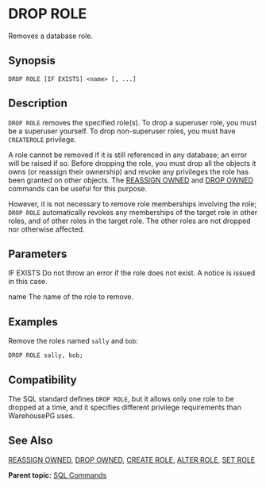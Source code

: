 # DROP ROLE 

Removes a database role.

## <a id="section2"></a>Synopsis 

``` {#sql_command_synopsis}
DROP ROLE [IF EXISTS] <name> [, ...]
```

## <a id="section3"></a>Description 

`DROP ROLE` removes the specified role\(s\). To drop a superuser role, you must be a superuser yourself. To drop non-superuser roles, you must have `CREATEROLE` privilege.

A role cannot be removed if it is still referenced in any database; an error will be raised if so. Before dropping the role, you must drop all the objects it owns \(or reassign their ownership\) and revoke any privileges the role has been granted on other objects. The [REASSIGN OWNED](REASSIGN_OWNED.html) and [DROP OWNED](DROP_OWNED.html) commands can be useful for this purpose.

However, it is not necessary to remove role memberships involving the role; `DROP ROLE` automatically revokes any memberships of the target role in other roles, and of other roles in the target role. The other roles are not dropped nor otherwise affected.

## <a id="section4"></a>Parameters 

IF EXISTS
Do not throw an error if the role does not exist. A notice is issued in this case.

name
The name of the role to remove.

## <a id="section5"></a>Examples 

Remove the roles named `sally` and `bob`:

```
DROP ROLE sally, bob;
```

## <a id="section6"></a>Compatibility 

The SQL standard defines `DROP ROLE`, but it allows only one role to be dropped at a time, and it specifies different privilege requirements than WarehousePG uses.

## <a id="section7"></a>See Also 

[REASSIGN OWNED](REASSIGN_OWNED.html), [DROP OWNED](DROP_OWNED.html), [CREATE ROLE](CREATE_ROLE.html), [ALTER ROLE](ALTER_ROLE.html), [SET ROLE](SET_ROLE.html)

**Parent topic:** [SQL Commands](../sql_commands/sql_ref.html)

